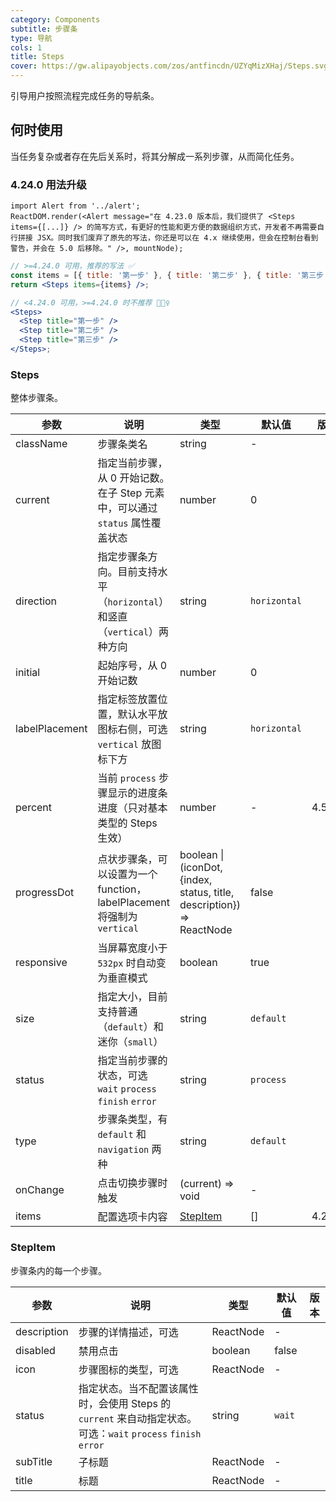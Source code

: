 ```yaml
---
category: Components
subtitle: 步骤条
type: 导航
cols: 1
title: Steps
cover: https://gw.alipayobjects.com/zos/antfincdn/UZYqMizXHaj/Steps.svg
---
```


引导用户按照流程完成任务的导航条。

## 何时使用

当任务复杂或者存在先后关系时，将其分解成一系列步骤，从而简化任务。

### 4.24.0 用法升级

```__react
import Alert from '../alert';
ReactDOM.render(<Alert message="在 4.23.0 版本后，我们提供了 <Steps items={[...]} /> 的简写方式，有更好的性能和更方便的数据组织方式，开发者不再需要自行拼接 JSX。同时我们废弃了原先的写法，你还是可以在 4.x 继续使用，但会在控制台看到警告，并会在 5.0 后移除。" />, mountNode);
```

```jsx
// >=4.24.0 可用，推荐的写法 ✅
const items = [{ title: '第一步' }, { title: '第二步' }, { title: '第三步' }];
return <Steps items={items} />;

// <4.24.0 可用，>=4.24.0 时不推荐 🙅🏻‍♀️
<Steps>
  <Step title="第一步" />
  <Step title="第二步" />
  <Step title="第三步" />
</Steps>;
```

### Steps

整体步骤条。

| 参数 | 说明 | 类型 | 默认值 | 版本 |
| --- | --- | --- | --- | --- |
| className | 步骤条类名 | string | - |  |
| current | 指定当前步骤，从 0 开始记数。在子 Step 元素中，可以通过 `status` 属性覆盖状态 | number | 0 |  |
| direction | 指定步骤条方向。目前支持水平（`horizontal`）和竖直（`vertical`）两种方向 | string | `horizontal` |  |
| initial | 起始序号，从 0 开始记数 | number | 0 |  |
| labelPlacement | 指定标签放置位置，默认水平放图标右侧，可选 `vertical` 放图标下方 | string | `horizontal` |  |
| percent | 当前 `process` 步骤显示的进度条进度（只对基本类型的 Steps 生效） | number | - | 4.5.0 |
| progressDot | 点状步骤条，可以设置为一个 function，labelPlacement 将强制为 `vertical` | boolean \| (iconDot, {index, status, title, description}) => ReactNode | false |  |
| responsive | 当屏幕宽度小于 `532px` 时自动变为垂直模式 | boolean | true |  |
| size | 指定大小，目前支持普通（`default`）和迷你（`small`） | string | `default` |  |
| status | 指定当前步骤的状态，可选 `wait` `process` `finish` `error` | string | `process` |  |
| type | 步骤条类型，有 `default` 和 `navigation` 两种 | string | `default` |  |
| onChange | 点击切换步骤时触发 | (current) => void | - |  |
| items | 配置选项卡内容 | [StepItem](#StepItem) | [] | 4.24.0 |

### StepItem

步骤条内的每一个步骤。

| 参数 | 说明 | 类型 | 默认值 | 版本 |
| --- | --- | --- | --- | --- |
| description | 步骤的详情描述，可选 | ReactNode | - |  |
| disabled | 禁用点击 | boolean | false |  |
| icon | 步骤图标的类型，可选 | ReactNode | - |  |
| status | 指定状态。当不配置该属性时，会使用 Steps 的 `current` 来自动指定状态。可选：`wait` `process` `finish` `error` | string | `wait` |  |
| subTitle | 子标题 | ReactNode | - |  |
| title | 标题 | ReactNode | - |  |
